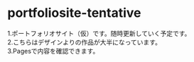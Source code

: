 # portfoliosite-tentative
1.ポートフォリオサイト（仮）です。随時更新していく予定です。<br>
2.こちらはデザインよりの作品が大半になっています。<br>
3.Pagesで内容を確認できます。
